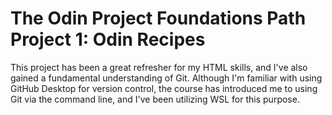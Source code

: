 
# The Odin Project Foundations Path Project 1: Odin Recipes 
This project has been a great refresher for my HTML skills, and I've also gained a fundamental understanding of Git. Although I'm familiar with using GitHub Desktop for version control, the course has introduced me to using Git via the command line, and I've been utilizing WSL for this purpose.
